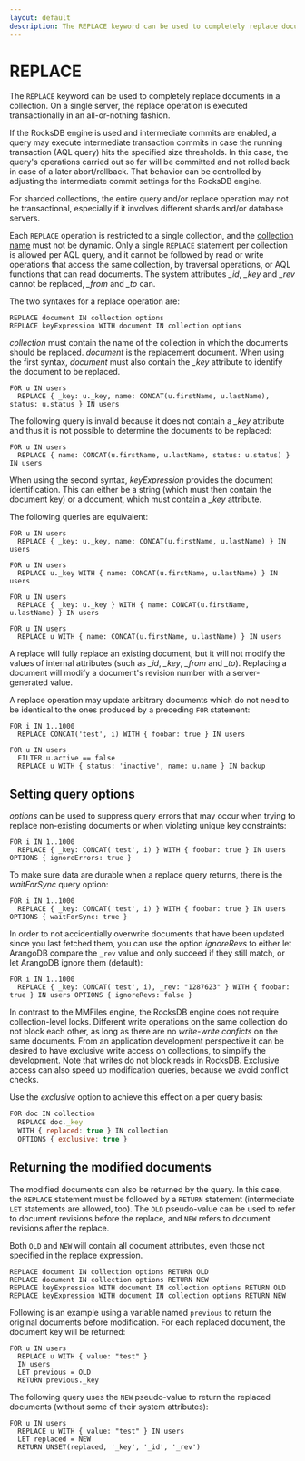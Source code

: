 ```yaml
---
layout: default
description: The REPLACE keyword can be used to completely replace documents in a collection
---
```

REPLACE
=======

The `REPLACE` keyword can be used to completely replace documents in a collection. On a
single server, the replace operation is executed transactionally in an all-or-nothing 
fashion.

If the RocksDB engine is used and intermediate commits are enabled, a query may 
execute intermediate transaction commits in case the running transaction (AQL
query) hits the specified size thresholds. In this case, the query's operations 
carried out so far will be committed and not rolled back in case of a later abort/rollback. 
That behavior can be controlled by adjusting the intermediate commit settings for 
the RocksDB engine. 

For sharded collections, the entire query and/or replace operation may not be transactional,
especially if it involves different shards and/or database servers.

Each `REPLACE` operation is restricted to a single collection, and the 
[collection name](../appendix-glossary.html#collection-name) must not be dynamic.
Only a single `REPLACE` statement per collection is allowed per AQL query, and 
it cannot be followed by read or write operations that access the same collection, by
traversal operations, or AQL functions that can read documents.
The system attributes *_id*, *_key* and *_rev* cannot be replaced, *_from* and *_to* can.

The two syntaxes for a replace operation are:

```
REPLACE document IN collection options
REPLACE keyExpression WITH document IN collection options
```

*collection* must contain the name of the collection in which the documents should
be replaced. *document* is the replacement document. When using the first syntax, *document* 
must also contain the *_key* attribute to identify the document to be replaced. 

```
FOR u IN users
  REPLACE { _key: u._key, name: CONCAT(u.firstName, u.lastName), status: u.status } IN users
```

The following query is invalid because it does not contain a *_key* attribute and
thus it is not possible to determine the documents to be replaced:

```
FOR u IN users
  REPLACE { name: CONCAT(u.firstName, u.lastName, status: u.status) } IN users
```

When using the second syntax, *keyExpression* provides the document identification.
This can either be a string (which must then contain the document key) or a
document, which must contain a *_key* attribute.

The following queries are equivalent:

```
FOR u IN users
  REPLACE { _key: u._key, name: CONCAT(u.firstName, u.lastName) } IN users

FOR u IN users
  REPLACE u._key WITH { name: CONCAT(u.firstName, u.lastName) } IN users

FOR u IN users
  REPLACE { _key: u._key } WITH { name: CONCAT(u.firstName, u.lastName) } IN users

FOR u IN users
  REPLACE u WITH { name: CONCAT(u.firstName, u.lastName) } IN users
```

A replace will fully replace an existing document, but it will not modify the values
of internal attributes (such as *_id*, *_key*, *_from* and *_to*). Replacing a document
will modify a document's revision number with a server-generated value.

A replace operation may update arbitrary documents which do not need to be identical
to the ones produced by a preceding `FOR` statement:

```
FOR i IN 1..1000
  REPLACE CONCAT('test', i) WITH { foobar: true } IN users

FOR u IN users
  FILTER u.active == false
  REPLACE u WITH { status: 'inactive', name: u.name } IN backup
```

Setting query options
---------------------

*options* can be used to suppress query errors that may occur when trying to
replace non-existing documents or when violating unique key constraints:

```
FOR i IN 1..1000
  REPLACE { _key: CONCAT('test', i) } WITH { foobar: true } IN users OPTIONS { ignoreErrors: true }
```

To make sure data are durable when a replace query returns, there is the *waitForSync* 
query option:

```
FOR i IN 1..1000
  REPLACE { _key: CONCAT('test', i) } WITH { foobar: true } IN users OPTIONS { waitForSync: true }
```

In order to not accidentially overwrite documents that have been updated since you last fetched
them, you can use the option *ignoreRevs* to either let ArangoDB compare the `_rev` value and only 
succeed if they still match, or let ArangoDB ignore them (default):

```
FOR i IN 1..1000
  REPLACE { _key: CONCAT('test', i), _rev: "1287623" } WITH { foobar: true } IN users OPTIONS { ignoreRevs: false }
```


In contrast to the MMFiles engine, the RocksDB engine does not require collection-level
locks. Different write operations on the same collection do not block each other, as
long as there are no _write-write conficts_ on the same documents. From an application
development perspective it can be desired to have exclusive write access on collections,
to simplify the development. Note that writes do not block reads in RocksDB.
Exclusive access can also speed up modification queries, because we avoid conflict checks.

Use the *exclusive* option to achieve this effect on a per query basis:

```js
FOR doc IN collection
  REPLACE doc._key 
  WITH { replaced: true } IN collection 
  OPTIONS { exclusive: true }
```

Returning the modified documents
--------------------------------

The modified documents can also be returned by the query. In this case, the `REPLACE` 
statement must be followed by a `RETURN` statement (intermediate `LET` statements are
allowed, too). The `OLD` pseudo-value can be used to refer to document revisions before 
the replace, and `NEW` refers to document revisions after the replace.

Both `OLD` and `NEW` will contain all document attributes, even those not specified 
in the replace expression.


```
REPLACE document IN collection options RETURN OLD
REPLACE document IN collection options RETURN NEW
REPLACE keyExpression WITH document IN collection options RETURN OLD
REPLACE keyExpression WITH document IN collection options RETURN NEW
```

Following is an example using a variable named `previous` to return the original
documents before modification. For each replaced document, the document key will be
returned:

```
FOR u IN users
  REPLACE u WITH { value: "test" } 
  IN users
  LET previous = OLD 
  RETURN previous._key
```

The following query uses the `NEW` pseudo-value to return the replaced
documents (without some of their system attributes):

```
FOR u IN users
  REPLACE u WITH { value: "test" } IN users
  LET replaced = NEW 
  RETURN UNSET(replaced, '_key', '_id', '_rev')
```
